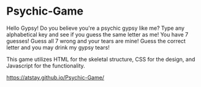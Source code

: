 # Psychic-Game
Hello Gypsy!
Do you believe you're a psychic gypsy like me?
Type any alphabetical key and see if you guess the same letter as me!
You have 7 guesses!
Guess all 7 wrong and your tears are mine! Guess the correct letter and you may drink my gypsy tears!


This game utilizes HTML for the skeletal structure, CSS for the design, and Javascript for the functionality.  


https://atstay.github.io/Psychic-Game/
